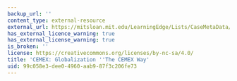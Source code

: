 ```yaml
---
backup_url: ''
content_type: external-resource
external_url: https://mitsloan.mit.edu/LearningEdge/Lists/CaseMetaData/DispForm.aspx?ID=50&ContentTypeId=0x0100584F630B5892F343AD963AEEA2E2DC22
has_external_licence_warning: true
has_external_license_warning: true
is_broken: ''
license: https://creativecommons.org/licenses/by-nc-sa/4.0/
title: 'CEMEX: Globalization ''The CEMEX Way'
uid: 99c058e3-dee0-4960-aab9-87f3c206fe73
---
```

